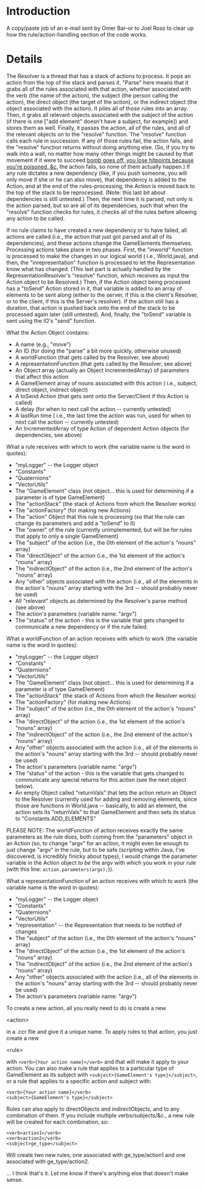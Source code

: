 # Introduction #

A copy/paste job of an e-mail sent by Omer Bar-or to Joel Ross to clear up how the rule/action-handling section of the code works.

# Details #

The Resolver is a thread that has a stack of actions to process. It pops an action from the top of the stack and parses it. "Parse" here means that it grabs all of the rules associated with that action, whether associated with the verb (the name of the action), the subject (the person calling the action), the direct object (the target of the action), or the indirect object (the object associated with the action). It piles all of those rules into an array. Then, it grabs all relevant objects associated with the subject of the action (if there is one ["add element" doesn't have a subject, for example]) and stores them as well. Finally, it passes the action, all of the rules, and all of the relevant objects on to the "resolve" function. The "resolve" function calls each rule in succession. If any of those rules fail, the action fails, and the "resolve" function returns without doing anything else. (So, if you try to walk into a wall, no matter how many other things might be caused by that movement if it were to succeed [bomb goes off, you lose hitpoints because you're poisoned, &c](a.md), the action fails, so none of them actually happen.) If any rule dictates a new dependency (like, if you push someone, you will only move if she or he can also move), that dependency is added to the Action, and at the end of the rules-processing, the Action is moved back to the top of the stack to be reprocessed. (Note: this last bit about dependencies is still untested.) Then, the next time it is parsed, not only is the action parsed, but so are all of its dependencies, such that when the "resolve" function checks for rules, it checks all of the rules before allowing any action to be called.

If no rule claims to have created a new dependency or to have failed, all actions are called (i.e., the action that just got parsed and all of its dependencies), and these actions change the GameElements themselves. Processing actions takes place in two phases. First, the "inworld" function is processed to make the changes in our logical world ( i.e., World.java), and then, the "inrepresentation" function is processed to let the Representation know what has changed. (This last part is actually handled by the RepresentationResolver's "resolve" function, which receives as input the Action object to be Resolved.) Then, if the Action object being processed has a "toSend" Action stored in it, that variable is added to an array of elements to be sent along (either to the server, if this is the client's Resolver, or to the client, if this is the Server's resolver). If the action still has a duration, that action is pushed back onto the end of the stack to be processed again later (still untested). And, finally, the "toSend" variable is sent using the IO's "send" function.

What the Action Object contains:
  * A name (e.g., "move")
  * An ID (for doing the "parse" a bit more quickly, otherwise unused)
  * A worldFunction (that gets called by the Resolver, see above)
  * A representationFunction (that gets called by the Resolver, see above)
  * An Object array (actually an Object IncrementedArray) of parameters that affect this action
  * A GameElement array of nouns associated with this action ( i.e., subject, direct object, indirect object)
  * A toSend Action (that gets sent onto the Server/Client if this Action is called)
  * A delay (for when to next call the action -- currently untested)
  * A lastRun time ( i.e., the last time the action was run, used for when to next call the action -- currently untested)
  * An IncrementedArray of type Action of dependent Action objects (for dependencies, see above)

What a rule receives with which to work (the variable name is the word in quotes):
  * "myLogger" -- the Logger object
  * "Constants"
  * "Quaternions"
  * "VectorUtils"
  * The "GameElement" class (not object... this is used for determining if a parameter is of type GameElement)
  * The "actionStack" (the stack of Actions from which the Resolver works)
  * The "actionFactory" (for making new Actions)
  * The "action" Object that this rule is processing (so that the rule can change its parameters and add a "toSend" to it)
  * The "owner" of the rule (currently unimplemented, but will be for rules that apply to only a single GameElement)
  * The "subject" of the action (i.e., the 0th element of the action's "nouns" array)
  * The "directObject" of the action (i.e., the 1st element of the action's "nouns" array)
  * The "indirectObject" of the action (i.e., the 2nd element of the action's "nouns" array)
  * Any "other" objects associated with the action (i.e., all of the elements in the action's "nouns" array starting with the 3rd -- should probably never be used)
  * All "relevant" objects as determined by the Resolver's parse method (see above)
  * The action's parameters (variable name: "argv")
  * The "status" of the action - this is the variable that gets changed to communicate a new dependency or if the rule failed.

What a worldFunction of an action receives with which to work (the variable name is the word in quotes):
  * "myLogger" -- the Logger object
  * "Constants"
  * "Quaternions"
  * "VectorUtils"
  * The "GameElement" class (not object... this is used for determining if a parameter is of type GameElement)
  * The "actionStack" (the stack of Actions from which the Resolver works)
  * The "actionFactory" (for making new Actions)
  * The "subject" of the action (i.e., the 0th element of the action's "nouns" array)
  * The "directObject" of the action (i.e., the 1st element of the action's "nouns" array)
  * The "indirectObject" of the action (i.e., the 2nd element of the action's "nouns" array)
  * Any "other" objects associated with the action (i.e., all of the elements in the action's "nouns" array starting with the 3rd -- should probably never be used)
  * The action's parameters (variable name: "argv")
  * The "status" of the action - this is the variable that gets changed to communicate any special returns for this action (see the next object below).
  * An empty Object called "returnVals" that lets the action return an Object to the Resolver (currently used for adding and removing elements, since those are functions in World.java -- basically, to add an element, the action sets its "returnVals" to that GameElement and then sets its status to "Constants.ADD\_ELEMENTS"

PLEASE NOTE: The worldFunction of action receives exactly the same parameters as the rule does, both coming from the "parameters" object in an Action (so, to change "argv" for an action, it might even be enough to just change "argv" in the rule, but to be safe (scripting within Java, I've discovered, is incredibly finicky about types), I would  change the parameter variable in the Action object _to be_ the argv with which you work in your rule (with this line: `action.parameters(argv);`)).


What a representationFunction of an action receives with which to work (the variable name is the word in quotes):
  * "myLogger" -- the Logger object
  * "Constants"
  * "Quaternions"
  * "VectorUtils"
  * "representation" -- the Representation that needs to be notified of changes
  * The "subject" of the action (i.e., the 0th element of the action's "nouns" array)
  * The "directObject" of the action (i.e., the 1st element of the action's "nouns" array)
  * The "indirectObject" of the action (i.e., the 2nd element of the action's "nouns" array)
  * Any "other" objects associated with the action (i.e., all of the elements in the action's "nouns" array starting with the 3rd -- should probably never be used)
  * The action's parameters (variable name: "argv")


To create a new action, all you really need to do is create a new 

&lt;action&gt;

 in a .ccr file and give it a unique name. To apply rules to that action, you just create a new 

&lt;rule&gt;

 with `<verb>{Your action name}</verb>` and that will make it apply to your action. You can also make a rule that applies to a particular type of GameElement as its subject with `<subject>{GameElement's type}</subject>`, or a rule that applies to a specific action and subject with:
```
<verb>{Your action name}</verb>
<subject>{GameElement's type}</subject>
```
Rules can also apply to directObjects and indirectObjects, and to any combination of them. If you include multiple verbs/subjects/&c., a new rule will be created for each combination, so:
```
<verb>action1</verb>
<verb>action2</verb>
<subject>ge_type</subject>
```
Will create two new rules, one associated with ge\_type/action1 and one associated with ge\_type/action2.


... I think that's it. Let me know if there's anything else that doesn't make sense.



